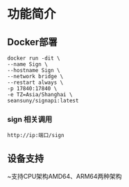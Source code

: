 # 功能简介

## Docker部署

```shell
docker run -dit \
--name Sign \
--hostname Sign \
--network bridge \
--restart always \
-p 17840:17840 \
-e TZ=Asia/Shanghai \
seansuny/signapi:latest
```

### sign 相关调用

```text
http://ip:端口/sign
```

## 设备支持

~支持CPU架构AMD64、ARM64两种架构<br>